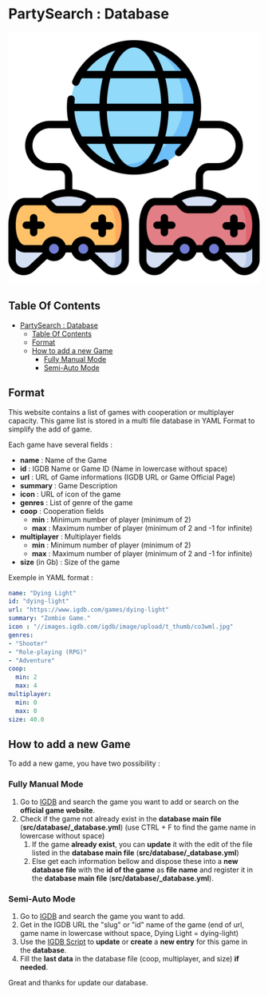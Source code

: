 # PartySearch : Database

![Icon](../icon.png)

## Table Of Contents

- [PartySearch : Database](#partysearch--database)
  - [Table Of Contents](#table-of-contents)
  - [Format](#format)
  - [How to add a new Game](#how-to-add-a-new-game)
    - [Fully Manual Mode](#fully-manual-mode)
    - [Semi-Auto Mode](#semi-auto-mode)

## Format

This website contains a list of games with cooperation or multiplayer capacity. This game list is stored in a multi file database in YAML Format to simplify the add of game.

Each game have several fields :

- **name** : Name of the Game
- **id** : IGDB Name or Game ID (Name in lowercase without space)
- **url** : URL of Game informations (IGDB URL or Game Official Page)
- **summary** : Game Description
- **icon** : URL of icon of the game
- **genres** : List of genre of the game
- **coop** : Cooperation fields
  - **min** : Minimum number of player (minimum of 2)
  - **max** : Maximum number of player (minimum of 2 and -1 for infinite)
- **multiplayer** : Multiplayer fields
  - **min** : Minimum number of player (minimum of 2)
  - **max** : Maximum number of player (minimum of 2 and -1 for infinite)
- **size** (in Gb) : Size of the game

Exemple in YAML format :

```yaml
name: "Dying Light"
id: "dying-light"
url: "https://www.igdb.com/games/dying-light"
summary: "Zombie Game."
icon : "//images.igdb.com/igdb/image/upload/t_thumb/co3wml.jpg"
genres:
- "Shooter"
- "Role-playing (RPG)"
- "Adventure"
coop:
  min: 2
  max: 4
multiplayer:
  min: 0
  max: 0
size: 40.0
```

## How to add a new Game

To add a new game, you have two possibility :

### Fully Manual Mode

1) Go to [IGDB](https://www.igdb.com/) and search the game you want to add or search on the **official game website**.
2) Check if the game not already exist in the **database main file** (**src/database/_database.yml**) (use CTRL + F to find the game name in lowercase without space)
   1) If the game **already exist**, you can **update** it with the edit of the file listed in the **database main file** (**src/database/_database.yml**)
   2) Else get each information bellow and dispose these into a **new database file** with the **id of the game** as **file name** and register it in the **database main file** (**src/database/_database.yml**).

### Semi-Auto Mode

1) Go to [IGDB](https://www.igdb.com/) and search the game you want to add.
2) Get in the IGDB URL the "slug" or "id" name of the game (end of url, game name in lowercase without space, Dying Light = dying-light)
3) Use the [IGDB Script](./igdb.md) to **update** or **create** a **new entry** for this game in the **database**.
4) Fill the **last data** in the database file (coop, multiplayer, and size) **if needed**.

Great and thanks for update our database.
